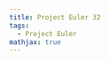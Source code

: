 ```yaml
---
title: Project Euler 32
tags:
  - Project Euler
mathjax: true
---
```

<escape><!-- more --></escape>


